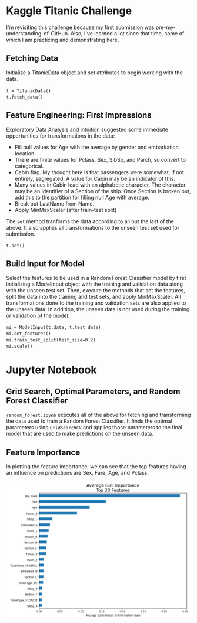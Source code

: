 # Kaggle Titanic Challenge
I'm revisiting this challenge because my first submission was pre-my-understanding-of-GitHub. Also, I've learned a lot since that time, some of which I am practicing and demonstrating here.  


## Fetching Data
Initialize a TitanicData object and set attributes to begin working with the data. 

`t = TitanicData()` <br>
`t.fetch_data()` <br>



## Feature Engineering: First Impressions
Exploratory Data Analysis and intuition suggested some immediate opportunities for transformations in the data:

- Fill null values for Age with the average by gender and embarkation location. 
- There are finite values for Pclass, Sex, SibSp, and Parch, so convert to categorical.
- Cabin flag. My thought here is that passengers were somewhat, if not entirely, segregated. A value for Cabin may be an indicator of this.
- Many values in Cabin lead with an alphabetic character. The character may be an identifier of a Section of the ship. Once Section is broken out, add this to the partition for filling null Age with average.
- Break out LastName from Name.
- Apply MinMaxScaler (after train-test split)


The `set` method tranforms the data according to all but the last of the above. It also applies all transformations to the unseen test set used for submission. 

`t.set()` <br>


## Build Input for Model
Select the features to be used in a Random Forest Classifier model by first initializing a ModelInput object with the training and validation data along with the unseen test set. Then, execute the methods that set the features, split the data into the training and test sets, and apply MinMaxScaler. All transformations done to the training and validation sets are also applied to the unseen data. In addition, the unseen data is not used during the training or validation of the model.


`mi = ModelInput(t.data, t.test_data)` <br>
`mi.set_features()` <br>
`mi.train_test_split(test_size=0.2)` <br>
`mi.scale()` <br>


# Jupyter Notebook
## Grid Search, Optimal Parameters, and Random Forest Classifier
`random_forest.ipynb` executes all of the above for fetching and transforming the data used to train a Random Forest Classifier. It finds the optimal parameters using `GridSearchCV` and applies those parameters to the final model that are used to make predictions on the unseen data.

## Feature Importance
In plotting the feature importance, we can see that the top features having an influence on predictions are Sex, Fare, Age, and Pclass.

![feat_imp](img/feat_imp.PNG)
